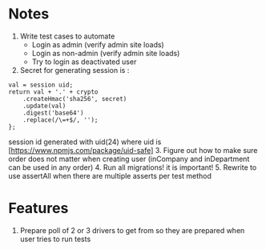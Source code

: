 # Notes
1. Write test cases to automate
    * Login as admin (verify admin site loads)
    * Login as non-admin (verify admin site loads)
    * Try to login as deactivated user
2. Secret for generating session is :
```
val = session uid;
return val + '.' + crypto
    .createHmac('sha256', secret)
    .update(val)
    .digest('base64')
    .replace(/\=+$/, '');
};

```
session id generated with uid(24) where uid is [https://www.npmjs.com/package/uid-safe]
3. Figure out how to make sure order does not matter when creating user (inCompany and inDepartment can be used in any order)
4. Run all migrations! it is important!
5. Rewrite to use assertAll when there are multiple asserts per test method
# Features
1. Prepare poll of 2 or 3 drivers to get from so they are prepared when user tries to run tests